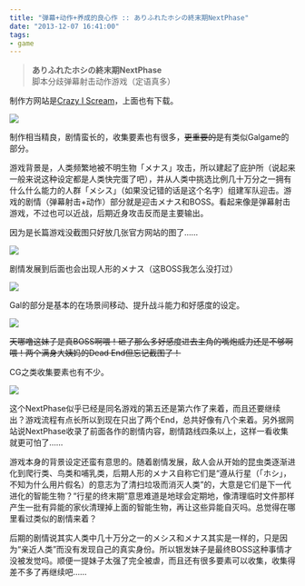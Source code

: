 ```yaml
---
title: "弹幕+动作+养成的良心作 :: ありふれたホシの終末期NextPhase"
date: "2013-12-07 16:41:00"
tags:
- game
---
```

> **ありふれたホシの終末期NextPhase**  
> 脚本分歧弹幕射击动作游戏（定语真多）  

制作方网站是[Crazy I Scream](http://crazyiscream.com/dl.html)，上面也有下载。

![](/assets/0054-01.jpg)

制作相当精良，剧情蛮长的，收集要素也有很多，<del>更重要的是</del>有类似Galgame的部分。

游戏背景是，人类频繁地被不明生物「メナス」攻击，所以建起了庇护所（说起来一般来说这种设定都是人类快完蛋了吧），并从人类中挑选比例几十万分之一拥有什么什么能力的人群「メシス」（如果没记错的话是这个名字）组建军队迎击。游戏的剧情（弹幕射击+动作）部分就是迎击メナス和BOSS。看起来像是弹幕射击游戏，不过也可以近战，后期近身攻击反而是主要输出。

因为是长篇游戏没截图只好放几张官方网站的图了……

![](/assets/0054-02.jpg)

剧情发展到后面也会出现人形的メナス（这BOSS我怎么没打过）

![](/assets/0054-03.jpg)

Gal的部分是基本的在场景间移动、提升战斗能力和好感度的设定。

![](/assets/0054-04.jpg)

<del>天哪噜这妹子是真BOSS啊喂！砸了那么多好感度进去主角的嘴炮威力还是不够啊喂！两个满身大姨妈的Dead End但忘记截图了！</del>

CG之类收集要素也有不少。

![](/assets/0054-05.jpg)

这个NextPhase似乎已经是同名游戏的第五还是第六作了来着，而且还要继续出？游戏流程有点长所以到现在只出了两个End，总共好像有八个来着。另外据网站说NextPhase收录了前面各作的剧情内容，剧情路线四条以上，这样一看收集就更可怕了……

游戏本身的背景设定还蛮有意思的。随着剧情发展，敌人会从开始的昆虫类逐渐进化到爬行类、鸟类和哺乳类，后期人形的メナス自称它们是“遵从行星（「ホシ」，不知为什么用片假名）的意志为了清扫垃圾而消灭人类”的，大意是它们是下一代进化的智能生物？“行星的终末期”意思难道是地球会定期地，像清理临时文件那样产生一批有异能的家伙清理掉上面的智能生物，再让这些异能自灭吗。总觉得在哪里看过类似的剧情来着？

后期的剧情说其实人类中几十万分之一的メシス和メナス其实是一样的，只是因为“亲近人类”而没有发现自己的真实身份。所以银发妹子是最终BOSS这种事情才没被发觉吗。顺便一提妹子太强了完全被虐，而且还有很多要素可以收集，收集得差不多了再继续吧……